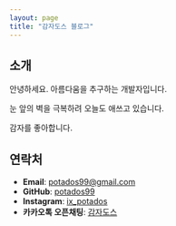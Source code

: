 ```yaml
---
layout: page
title: "감자도스 블로그"
---
```



## 소개

안녕하세요. 아름다움을 추구하는 개발자입니다.

눈 앞의 벽을 극복하려 오늘도 애쓰고 있습니다.

감자를 좋아합니다.

## 연락처

- **Email**: <potados99@gmail.com>
- **GitHub**: [potados99](https://github.com/potados99)
- **Instagram**: [ix_potados](https://www.instagram.com/ix_potados/)
- **카카오톡 오픈채팅**: [감자도스](https://open.kakao.com/o/sqE5M3Rc)
